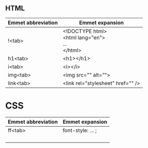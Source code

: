 
## HTML

| Emmet abbreviation | Emmet expansion                                          |
| ------------------ | -------------------------------------------------------- |
| !\<tab>            | \<!DOCTYPE html><br>\<html lang="en"><br>...<br>\</html> |
| h1\<tab>           | \<h1>\</h1>                                              |
| i\<tab>            | \<i>\</i>                                                |
| img\<tab>          | \<img src="" alt="">                                     |
| link\<tab>         | \<link rel="stylesheet" href="" />                       |

# CSS

| Emmet abbreviation | Emmet expansion   |
| ------------------ | ----------------- |
| ff\<tab>           | font-style: ... ; |
|                    |                   |
|                    |                   |
|                    |                   |
|                    |                   |

